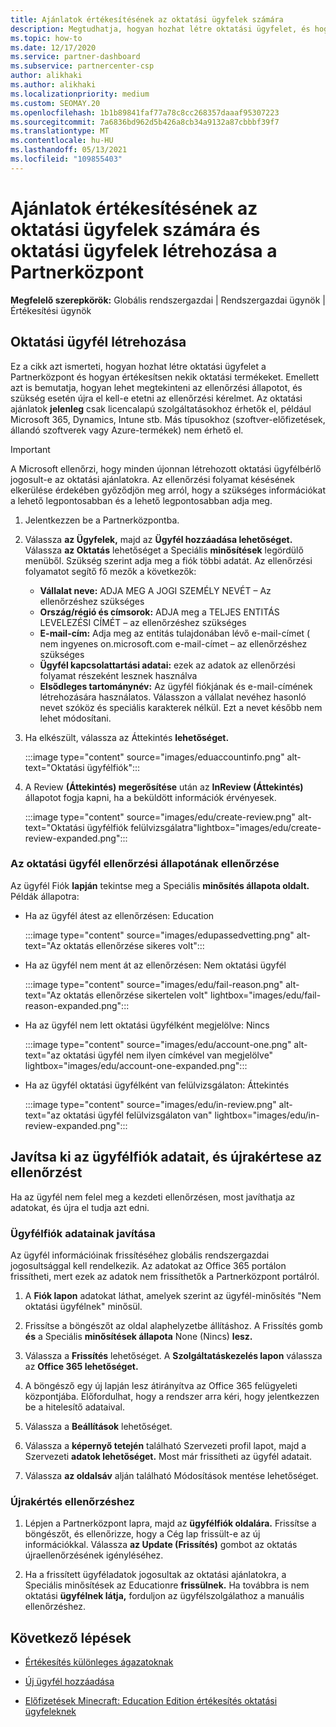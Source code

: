 ```yaml
---
title: Ajánlatok értékesítésének az oktatási ügyfelek számára
description: Megtudhatja, hogyan hozhat létre oktatási ügyfelet, és hogyan értékesít hozzájuk ajánlatokat a Partnerközpont. Tartalmazza az oktatási ügyfél ellenőrzési állapotának megerősítését.
ms.topic: how-to
ms.date: 12/17/2020
ms.service: partner-dashboard
ms.subservice: partnercenter-csp
author: alikhaki
ms.author: alikhaki
ms.localizationpriority: medium
ms.custom: SEOMAY.20
ms.openlocfilehash: 1b1b89841faf77a78c8cc268357daaaf95307223
ms.sourcegitcommit: 7a6836bd962d5b426a8cb34a9132a87cbbbf39f7
ms.translationtype: MT
ms.contentlocale: hu-HU
ms.lasthandoff: 05/13/2021
ms.locfileid: "109855403"
---
```

# <a name="how-to-sell-offers-to-education-customers-and-how-to-create-an-education-customer-in-partner-center"></a>Ajánlatok értékesítésének az oktatási ügyfelek számára és oktatási ügyfelek létrehozása a Partnerközpont

**Megfelelő szerepkörök:** Globális rendszergazdai | Rendszergazdai ügynök | Értékesítési ügynök

## <a name="create-an-education-customer"></a>Oktatási ügyfél létrehozása

Ez a cikk azt ismerteti, hogyan hozhat létre oktatási ügyfelet a Partnerközpont és hogyan értékesítsen nekik oktatási termékeket. Emellett azt is bemutatja, hogyan lehet megtekinteni az ellenőrzési állapotot, és szükség esetén újra el kell-e etetni az ellenőrzési kérelmet. Az oktatási ajánlatok **jelenleg** csak licencalapú szolgáltatásokhoz érhetők el, például Microsoft 365, Dynamics, Intune stb. Más típusokhoz (szoftver-előfizetések, állandó szoftverek vagy Azure-termékek) nem érhető el.

> [!IMPORTANT]
> A Microsoft ellenőrzi, hogy minden újonnan létrehozott oktatási ügyfélbérlő jogosult-e az oktatási ajánlatokra.  Az ellenőrzési folyamat késésének elkerülése érdekében győződjön meg arról, hogy a szükséges információkat a lehető legpontosabban és a lehető legpontosabban adja meg.

1. Jelentkezzen be a Partnerközpontba.

2. Válassza **az Ügyfelek,** majd az **Ügyfél hozzáadása lehetőséget.** Válassza **az Oktatás** lehetőséget a Speciális **minősítések** legördülő menüből.  Szükség szerint adja meg a fiók többi adatát.  Az ellenőrzési folyamatot segítő fő mezők a következők:

   - **Vállalat neve:** ADJA MEG A JOGI SZEMÉLY NEVÉT – Az ellenőrzéshez szükséges
   - **Ország/régió és címsorok:** ADJA meg a TELJES ENTITÁS LEVELEZÉSI CÍMÉT – az ellenőrzéshez szükséges
   - **E-mail-cím:** Adja meg az entitás tulajdonában lévő e-mail-címet ( nem ingyenes on.microsoft.com e-mail-címet – az ellenőrzéshez szükséges
   - **Ügyfél kapcsolattartási adatai:** ezek az adatok az ellenőrzési folyamat részeként lesznek használva
   - **Elsődleges tartománynév:** Az ügyfél fiókjának és e-mail-címének létrehozására használatos.  Válasszon a vállalat nevéhez hasonló nevet szóköz és speciális karakterek nélkül.  Ezt a nevet később nem lehet módosítani.

3. Ha elkészült, válassza az Áttekintés **lehetőséget.**

   :::image type="content" source="images/eduaccountinfo.png" alt-text="Oktatási ügyfélfiók":::

4. A Review **(Áttekintés) megerősítése** után az **InReview (Áttekintés)** állapotot fogja kapni, ha a beküldött információk érvényesek. 

    :::image type="content" source="images/edu/create-review.png" alt-text="Oktatási ügyfélfiók felülvizsgálatra"lightbox="images/edu/create-review-expanded.png":::

### <a name="confirm-your-education-customers-verification-status"></a>Az oktatási ügyfél ellenőrzési állapotának ellenőrzése

Az ügyfél Fiók **lapján** tekintse meg a Speciális **minősítés állapota oldalt.**
Példák állapotra:

- Ha az ügyfél átest az ellenőrzésen: Education

   :::image type="content" source="images/edupassedvetting.png" alt-text="Az oktatás ellenőrzése sikeres volt":::

- Ha az ügyfél nem ment át az ellenőrzésen: Nem oktatási ügyfél

   :::image type="content" source="images/edu/fail-reason.png" alt-text="Az oktatás ellenőrzése sikertelen volt" lightbox="images/edu/fail-reason-expanded.png":::

- Ha az ügyfél nem lett oktatási ügyfélként megjelölve: Nincs

   :::image type="content" source="images/edu/account-one.png" alt-text="az oktatási ügyfél nem ilyen címkével van megjelölve" lightbox="images/edu/account-one-expanded.png":::

- Ha az ügyfél oktatási ügyfélként van felülvizsgálaton: Áttekintés

    :::image type="content" source="images/edu/in-review.png" alt-text="az oktatási ügyfél felülvizsgálaton van" lightbox="images/edu/in-review-expanded.png":::

## <a name="correct-the-customer-account-info-and-resubmit-for-verification"></a>Javítsa ki az ügyfélfiók adatait, és újrakértese az ellenőrzést

Ha az ügyfél nem felel meg a kezdeti ellenőrzésen, most javíthatja az adatokat, és újra el tudja azt edni.

### <a name="correct-the-customer-account-information"></a>Ügyfélfiók adatainak javítása

Az ügyfél információinak frissítéséhez globális rendszergazdai jogosultsággal kell rendelkezik. Az adatokat az Office 365 portálon frissítheti, mert ezek az adatok nem frissíthetők a Partnerközpont portálról.

1. A **Fiók lapon** adatokat láthat, amelyek szerint az ügyfél-minősítés "Nem oktatási ügyfélnek" minősül.

2. Frissítse a böngészőt az oldal alaphelyzetbe állításhoz. A Frissítés gomb **és** a Speciális **minősítések állapota** None (Nincs) **lesz.**

3. Válassza a **Frissítés** lehetőséget. A **Szolgáltatáskezelés lapon** válassza az **Office 365 lehetőséget.**

4. A böngésző egy új lapján lesz átirányítva az Office 365 felügyeleti központjába. Előfordulhat, hogy a rendszer arra kéri, hogy jelentkezzen be a hitelesítő adataival.

5. Válassza a **Beállítások** lehetőséget.

6. Válassza a **képernyő tetején** található Szervezeti profil lapot, majd a Szervezeti **adatok lehetőséget.** Most már frissítheti az ügyfél adatait.

7. Válassza **az oldalsáv** alján található Módosítások mentése lehetőséget.  

### <a name="resubmit-for-verification"></a>Újrakértés ellenőrzéshez

1. Lépjen a Partnerközpont lapra, majd az **ügyfélfiók oldalára.** Frissítse a böngészőt, és ellenőrizze, hogy a Cég lap frissült-e az új információkkal. Válassza **az Update (Frissítés)** gombot az oktatás újraellenőrzésének igényléséhez.

2. Ha a frissített ügyféladatok jogosultak az oktatási  ajánlatokra, a Speciális minősítések az Educationre **frissülnek.** Ha továbbra is nem oktatási **ügyfélnek látja,** forduljon az ügyfélszolgálathoz a manuális ellenőrzéshez.

## <a name="next-steps"></a>Következő lépések

- [Értékesítés különleges ágazatoknak](get-special-pricing-for-offers.md)

- [Új ügyfél hozzáadása](add-a-new-customer.md)

- [Előfizetések Minecraft: Education Edition értékesítés oktatási ügyfeleknek](minecraft-subscriptions.md)
